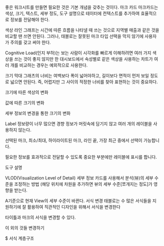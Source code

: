 좋은 워크시트를 만들면 필요한 것은 기본 개념을 갖추는 것이다.
마크 카드
마크카드는 색상, 크기, 텍스트, 세부 정도, 도구 설명으로 테이터에 컨텍스트를 추가하여 효율적으로 정보를 전달해야 한다.



색상
라인 그래프는 시간에 따른 흐름을 나타낼 때 쓰는 것으로 지역별 매출과 같은 것을 비교할 땐 쓰면 안된다. 그러나, 태블로는 잘못된 마크 타입 선택을 막지 않기에 사용자가 주의를 갖고 써야 한다.



Cognitive Load(인지 부하)는 보는 사람이 시각화를 빠르게 이해하려면 여러 가지 색상을 쓰는 것이 좋지 않지만 한 대시보드에서 속성별로 같은 색상을 사용하는 차트가 여러 개를 비교하는 경우는 예외적으로 사용한다.

크기
막대 그래츠의 너비는 여백보다 폭이 넓어야하고, 길이보다 면적이 먼저 보일 정도로 넓으면 안된다. 즉, 어렵지만 그 사이의 적정한 너비를 찾아 표현하는 것이 중요하다.









크기에 따른 색상의 변화



값에 따른 크기의 변화



세부 정보의 변경을 통한 크기의 변화






Label
정보량이 너무 많으면 경향 정보가 머릿속에 담기지 않고 여러 개의 레이블을 사용하지 않는다.

선택된 마크, 최소/최대, 하이라이트된 마크, 라인 끝, 가장 최근 중에서 선택이 가능합니다.

필요한 정보를 효과적으로 전달할 수 있도록 중요한 부분에만 레이블에 표시를 합니다.



도구 설명


VLOD(Visualization Level of Detail)
세부 정보 카드를 사용해서 분석(뷰)의 세부 수준을 조정하는 방법 (해당 위치에 차원을 추가하면 뷰의 세부 수준[쪼개지는 정도]가 영향을 받는다.



A기준으로 현재 View의 세부 수준이 바뀐다.
서식 변경
태블로는 수 많은 서식들을 지원하기에 잘 활용하여 직관적인 디자인을 위해서 서식을 변경한다



타이틀과 마크의 서식을 변경할 수 있다.


이 외의 것들 변경하기


$
서식 계층구조







